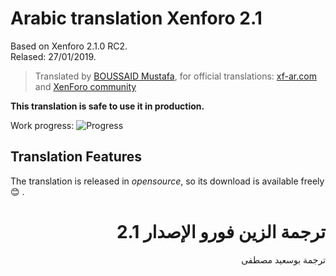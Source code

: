 # Arabic translation Xenforo 2.1

Based on Xenforo 2.1.0 RC2.<br />
Relased: 27/01/2019.

>Translated by [BOUSSAID Mustafa](https://github.com/boussaid), for official translations: [xf-ar.com](https://www.xf-ar.com/resources/329/) and [XenForo community](https://xenforo.com/community/resources/xenforo-2-x-arabic-translation.5630/)

**This translation is safe to use it in production.**

Work progress: ![Progress](http://progressed.io/bar/96)

## Translation Features
The translation is released in *opensource*, so its download is available freely :blush: .

# <div dir="rtl">ترجمة الزين فورو الإصدار 2.1</div>

<div dir="rtl">ترجمة بوسعيد مصطفى</div>